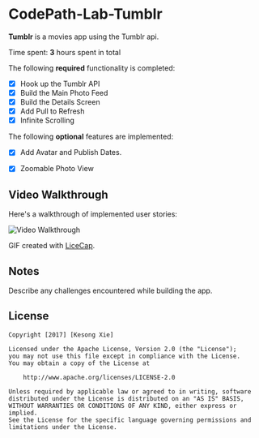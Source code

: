 # CodePath-Lab-Tumblr

**Tumblr** is a movies app using the Tumblr api.

Time spent: **3** hours spent in total


The following **required** functionality is completed:

- [x] Hook up the Tumblr API
- [x] Build the Main Photo Feed
- [x] Build the Details Screen
- [x] Add Pull to Refresh
- [x] Infinite Scrolling

The following **optional** features are implemented:

- [x] Add Avatar and Publish Dates.
- [x] Zoomable Photo View


## Video Walkthrough 

Here's a walkthrough of implemented user stories:

<img src='https://github.com/kesongxie/CodePath-Week1-Lab-Tumblr/blob/master/CodePath-Lab1-Thumblr/gif-demo/Tumblr-Lab-1-Demo.gif' title='Video Walkthrough' width='' alt='Video Walkthrough' />

GIF created with [LiceCap](http://www.cockos.com/licecap/).

## Notes

Describe any challenges encountered while building the app.

## License

    Copyright [2017] [Kesong Xie]

    Licensed under the Apache License, Version 2.0 (the "License");
    you may not use this file except in compliance with the License.
    You may obtain a copy of the License at

        http://www.apache.org/licenses/LICENSE-2.0

    Unless required by applicable law or agreed to in writing, software
    distributed under the License is distributed on an "AS IS" BASIS,
    WITHOUT WARRANTIES OR CONDITIONS OF ANY KIND, either express or implied.
    See the License for the specific language governing permissions and
    limitations under the License.
